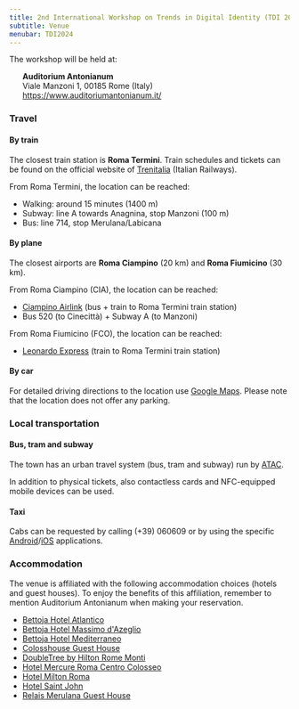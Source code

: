 ```yaml
---
title: 2nd International Workshop on Trends in Digital Identity (TDI 2024)
subtitle: Venue
menubar: TDI2024
---
```


The workshop will be held at:
<ul style="list-style: none;">
  <li><b>Auditorium Antonianum</b></li>
  <li>Viale Manzoni 1, 00185 Rome (Italy)</li>
  <li><a href="https://www.auditoriumantonianum.it/" target="_blank">https://www.auditoriumantonianum.it/</a></li>
</ul>

<h3>Travel</h3>
<h4>By train</h4>
<p>The closest train station is <b>Roma Termini</b>. Train schedules and tickets can be found on the official website of <a href="https://www.trenitalia.com/en.html" target="_blank">Trenitalia</a> (Italian Railways).

From Roma Termini, the location can be reached:</p>
<ul>
  <li>Walking: around 15 minutes (1400 m)</li>
  <li>Subway: line A towards Anagnina, stop Manzoni (100 m)</li>
  <li>Bus: line 714, stop Merulana/Labicana</li>
</ul>

<h4>By plane</h4>
<p>The closest airports are <b>Roma Ciampino</b> (20 km) and <b>Roma Fiumicino</b> (30 km).</p>

From Roma Ciampino (CIA), the location can be reached:
<ul>
  <li><a href="https://www.trenitalia.com/en/services/ciampino-airlink.html">Ciampino Airlink</a> (bus + train to Roma Termini train station)</li>
  <li>Bus 520 (to Cinecittà) + Subway A (to Manzoni)</li>
</ul>

From Roma Fiumicino (FCO), the location can be reached:
<ul>
  <li><a href="https://www.trenitalia.com/en/services/leonardo-express.html">Leonardo Express</a> (train to Roma Termini train station)</li>
</ul>

<h4>By car</h4>
<p>For detailed driving directions to the location use <a href="http://maps.google.com" target="_blank">Google Maps</a>. Please note that the location does not offer any parking.</p>

<h3>Local transportation</h3>
<h4>Bus, tram and subway</h4>
<p>The town has an urban travel system (bus, tram and subway) run by <a href="https://www.atac.roma.it/en/home">ATAC</a>.</p>
<p>In addition to physical tickets, also contactless cards and NFC-equipped mobile devices can be used.</p>

<h4>Taxi</h4>
<p>Cabs can be requested by calling (+39) 060609 or by using the specific <a href="https://play.google.com/store/apps/details?id=it.romamobilita.chiamataxi.client">Android</a>/<a href="https://apps.apple.com/it/app/chiama-taxi-utente/id1525529999">iOS</a> applications.</p>

<h3>Accommodation</h3>
<p>The venue is affiliated with the following accommodation choices (hotels and guest houses). To enjoy the benefits of this affiliation, remember to mention Auditorium Antonianum when making your reservation.</p>
<ul>
  <li><a href="https://www.romehotelatlantico.it/" target="_blank">Bettoja Hotel Atlantico</a></li>
  <li><a href="https://www.romehoteldazeglio.it/" target="_blank">Bettoja Hotel Massimo d'Azeglio</a></li>
  <li><a href="https://www.romehotelmediterraneo.it/" target="_blank">Bettoja Hotel Mediterraneo</a></li>
  <li><a href="https://colosshouse.bedsandhotels.com/" target="_blank">Colosshouse Guest House</a></li>
  <li><a href="https://www.hilton.com/it/hotels/fcomodi-doubletree-rome-monti/" target="_blank">DoubleTree by Hilton Rome Monti</a></li>
  <li><a href="https://all.accor.com/hotel/2909/index.it.shtml" target="_blank">Hotel Mercure Roma Centro Colosseo</a></li>
  <li><a href="https://www.miltonroma.com/" target="_blank">Hotel Milton Roma</a></li>
  <li><a href="https://hotelsaintjohn.it/" target="_blank">Hotel Saint John</a></li>
  <li><a href="https://www.guesthouseroma.it/it/camere" target="_blank">Relais Merulana Guest House</a></li>
</ul>